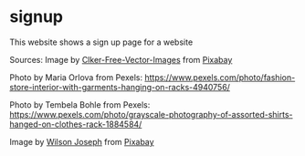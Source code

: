 # signup
This website shows a sign up page for a website



Sources:
Image by <a href="https://pixabay.com/users/clker-free-vector-images-3736/?utm_source=link-attribution&amp;utm_medium=referral&amp;utm_campaign=image&amp;utm_content=310515">Clker-Free-Vector-Images</a> from <a href="https://pixabay.com//?utm_source=link-attribution&amp;utm_medium=referral&amp;utm_campaign=image&amp;utm_content=310515">Pixabay</a>


Photo by Maria Orlova from Pexels: https://www.pexels.com/photo/fashion-store-interior-with-garments-hanging-on-racks-4940756/


Photo by Tembela Bohle from Pexels: https://www.pexels.com/photo/grayscale-photography-of-assorted-shirts-hanged-on-clothes-rack-1884584/


Image by <a href="https://pixabay.com/users/tuktukdesign-3181967/?utm_source=link-attribution&amp;utm_medium=referral&amp;utm_campaign=image&amp;utm_content=1641918">Wilson Joseph</a> from <a href="https://pixabay.com//?utm_source=link-attribution&amp;utm_medium=referral&amp;utm_campaign=image&amp;utm_content=1641918">Pixabay</a>